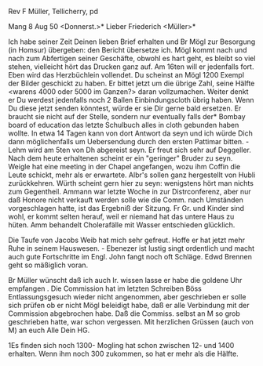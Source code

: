 Rev F Müller, Tellicherry, pd

 Mang 8 Aug 50
 <Donnerst.>*
Lieber Friederich <Müller>*

Ich habe seiner Zeit Deinen lieben Brief erhalten und Br Mögl zur Besorgung (in Homsur) übergeben: den Bericht übersetze ich. Mögl kommt nach und nach zum Abfertigen seiner Geschäfte, obwohl es hart geht, es bleibt so viel stehen, vielleicht hört das Drucken ganz auf. Am 16ten will er jedenfalls fort. Eben wird das Herzbüchlein vollendet. Du scheinst an Mögl 1200 Exempl der Bilder geschickt zu haben. Er bittet jetzt um die übrige Zahl, seine Hälfte <warens 4000 oder 5000 im Ganzen?> daran vollzumachen. Weiter denkt er Du werdest jedenfalls noch 2 Ballen Einbindungscloth übrig haben. Wenn Du diese jetzt senden könntest, würde er sie Dir gerne bald ersetzen. Er braucht sie nicht auf der Stelle, sondern nur eventually falls der* Bombay board of education das letzte Schulbuch alles in cloth gebunden haben wollte. In etwa 14 Tagen kann von dort Antwort da seyn und ich würde Dich dann möglichenfalls um Uebersendung durch den ersten Pattimar bitten. - Lehm wird am 5ten von Dh abgereist seyn. Er freut sich sehr auf Deggeller. Nach dem heute erhaltenen scheint er ein "geringer" Bruder zu seyn. Weigle hat eine meeting in der Chapel angefangen, wozu ihm Coffin die Leute schickt, mehr als er erwartete. Albr's sollen ganz hergestellt von Hubli zurückkehren. Würth scheint gern hier zu seyn: wenigstens hört man nichts zum Gegentheil. Ammann war letzte Woche in zur Distrconferenz, aber nur daß Honore nicht verkauft werden solle wie die Comm. nach Umständen vorgeschlagen hatte, ist das Ergebniß der Sitzung. Fr Gr. und Kinder sind wohl, er kommt selten herauf, weil er niemand hat das untere Haus zu hüten. Amm behandelt Cholerafälle mit Wasser entschieden glücklich.

Die Taufe von Jacobs Weib hat mich sehr gefreut. Hoffe er hat jetzt mehr Ruhe in seinem Hauswesen. - Ebenezer ist lustig singt ordentlich und macht auch gute Fortschritte im Engl. John fangt noch oft Schläge. Edwd Brennen geht so mäßiglich voran.

Br Müller wünscht daß ich auch Ir. wissen lasse er habe die goldene Uhr empfangen <Die Feder sey gebrochen: soll bald reparirt seyn>. Die Commission hat im letzten Schreiben Böss Entlassungsgesuch wieder nicht angenommen, aber geschrieben er solle sich prüfen ob er nicht Mögl beleidigt habe, daß er alle Verbindung mit der Commission abgebrochen habe. Daß die Commiss. selbst an M so grob geschrieben hatte, war schon vergessen. 
Mit herzlichen Grüssen (auch von M) an euch Alle
 Dein HG.

1Es finden sich noch 1300- Mogling hat schon zwischen 12- und 1400 erhalten. Wenn ihm noch 300 zukommen, so hat er mehr als die Hälfte. 
